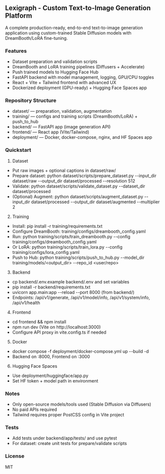 ## Lexigraph - Custom Text-to-Image Generation Platform

A complete production-ready, end-to-end text-to-image generation application using custom-trained Stable Diffusion models with DreamBooth/LoRA fine-tuning.

### Features
- Dataset preparation and validation scripts
- DreamBooth and LoRA training pipelines (Diffusers + Accelerate)
- Push trained models to Hugging Face Hub
- FastAPI backend with model management, logging, GPU/CPU toggles
- React + Vite + Tailwind frontend with advanced UX
- Dockerized deployment (GPU-ready) + Hugging Face Spaces app

### Repository Structure
- dataset/ — preparation, validation, augmentation
- training/ — configs and training scripts (DreamBooth/LoRA) + push_to_hub
- backend/ — FastAPI app (image generation API)
- frontend/ — React app (Vite/Tailwind)
- deployment/ — Docker, docker-compose, nginx, and HF Spaces app

### Quickstart
1) Dataset
- Put raw images + optional captions in dataset/raw/
- Prepare dataset:
  python dataset/scripts/prepare_dataset.py --input_dir dataset/raw --output_dir dataset/processed --resolution 512
- Validate: python dataset/scripts/validate_dataset.py --dataset_dir dataset/processed
- (Optional) Augment: python dataset/scripts/augment_dataset.py --input_dir dataset/processed --output_dir dataset/augmented --multiplier 2

2) Training
- Install: pip install -r training/requirements.txt
- Configure DreamBooth: training/configs/dreambooth_config.yaml
- Run: python training/scripts/train_dreambooth.py --config training/configs/dreambooth_config.yaml
- Or LoRA: python training/scripts/train_lora.py --config training/configs/lora_config.yaml
- Push to Hub: python training/scripts/push_to_hub.py --model_dir training/models/<output_dir> --repo_id <user/repo>

3) Backend
- cp backend/.env.example backend/.env and set variables
- pip install -r backend/requirements.txt
- uvicorn app.main:app --reload --port 8000 (from backend/)
- Endpoints: /api/v1/generate, /api/v1/model/info, /api/v1/system/info, /api/v1/health

4) Frontend
- cd frontend && npm install
- npm run dev (Vite on http://localhost:3000)
- Configure API proxy in vite.config.ts if needed

5) Docker
- docker compose -f deployment/docker-compose.yml up --build -d
- Backend on :8000, Frontend on :3000

6) Hugging Face Spaces
- Use deployment/huggingface/app.py
- Set HF token + model path in environment

### Notes
- Only open-source models/tools used (Stable Diffusion via Diffusers)
- No paid APIs required
- Tailwind requires proper PostCSS config in Vite project

### Tests
- Add tests under backend/app/tests/ and use pytest
- For dataset: create unit tests for prepare/validate scripts

### License
MIT
